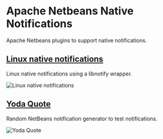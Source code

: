 # Apache Netbeans Native Notifications

Apache Netbeans plugins to support native notifications.

## [Linux native notifications](https://plugins.netbeans.apache.org/catalogue/?id=42)

Linux native notifications using a libnotify wrapper.

![Linux native notifications](https://plugins.netbeans.apache.org/data/plugins/42/Screenshot.png)

## [Yoda Quote](https://plugins.netbeans.apache.org/catalogue/?id=16)

Random NetBeans notification generator to test notifications.

![Yoda Quote](https://plugins.netbeans.apache.org/data/plugins/16/ChUckNorrisFact.png)

